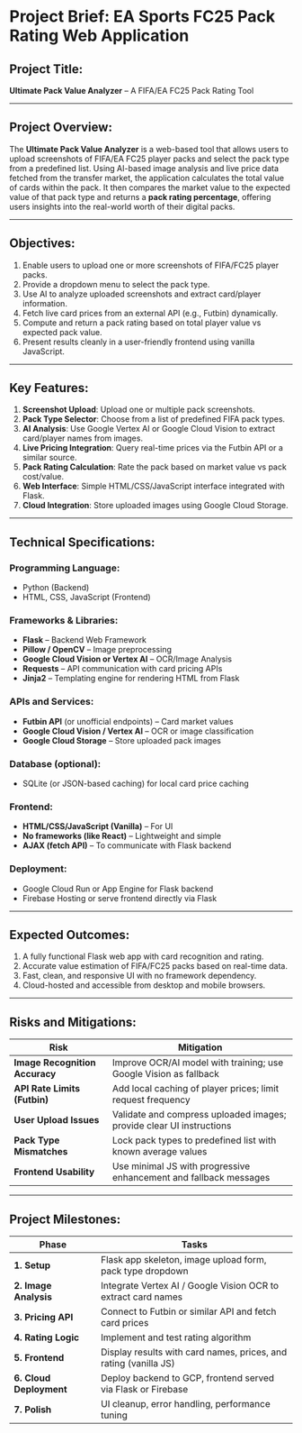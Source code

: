 # **Project Brief: EA Sports FC25 Pack Rating Web Application**

## **Project Title:**

**Ultimate Pack Value Analyzer** – A FIFA/EA FC25 Pack Rating Tool

---

## **Project Overview:**

The **Ultimate Pack Value Analyzer** is a web-based tool that allows users to upload screenshots of FIFA/EA FC25 player packs and select the pack type from a predefined list. Using AI-based image analysis and live price data fetched from the transfer market, the application calculates the total value of cards within the pack. It then compares the market value to the expected value of that pack type and returns a **pack rating percentage**, offering users insights into the real-world worth of their digital packs.

---

## **Objectives:**

1. Enable users to upload one or more screenshots of FIFA/FC25 player packs.
2. Provide a dropdown menu to select the pack type.
3. Use AI to analyze uploaded screenshots and extract card/player information.
4. Fetch live card prices from an external API (e.g., Futbin) dynamically.
5. Compute and return a pack rating based on total player value vs expected pack value.
6. Present results cleanly in a user-friendly frontend using vanilla JavaScript.

---

## **Key Features:**

1. **Screenshot Upload**: Upload one or multiple pack screenshots.
2. **Pack Type Selector**: Choose from a list of predefined FIFA pack types.
3. **AI Analysis**: Use Google Vertex AI or Google Cloud Vision to extract card/player names from images.
4. **Live Pricing Integration**: Query real-time prices via the Futbin API or a similar source.
5. **Pack Rating Calculation**: Rate the pack based on market value vs pack cost/value.
6. **Web Interface**: Simple HTML/CSS/JavaScript interface integrated with Flask.
7. **Cloud Integration**: Store uploaded images using Google Cloud Storage.

---

## **Technical Specifications:**

### **Programming Language:**

* Python (Backend)
* HTML, CSS, JavaScript (Frontend)

### **Frameworks & Libraries:**

* **Flask** – Backend Web Framework
* **Pillow / OpenCV** – Image preprocessing
* **Google Cloud Vision or Vertex AI** – OCR/Image Analysis
* **Requests** – API communication with card pricing APIs
* **Jinja2** – Templating engine for rendering HTML from Flask

### **APIs and Services:**

* **Futbin API** (or unofficial endpoints) – Card market values
* **Google Cloud Vision / Vertex AI** – OCR or image classification
* **Google Cloud Storage** – Store uploaded pack images

### **Database (optional):**

* SQLite (or JSON-based caching) for local card price caching

### **Frontend:**

* **HTML/CSS/JavaScript (Vanilla)** – For UI
* **No frameworks (like React)** – Lightweight and simple
* **AJAX (fetch API)** – To communicate with Flask backend

### **Deployment:**

* Google Cloud Run or App Engine for Flask backend
* Firebase Hosting or serve frontend directly via Flask

---

## **Expected Outcomes:**

1. A fully functional Flask web app with card recognition and rating.
2. Accurate value estimation of FIFA/FC25 packs based on real-time data.
3. Fast, clean, and responsive UI with no framework dependency.
4. Cloud-hosted and accessible from desktop and mobile browsers.

---

## **Risks and Mitigations:**

| Risk                           | Mitigation                                                           |
| ------------------------------ | -------------------------------------------------------------------- |
| **Image Recognition Accuracy** | Improve OCR/AI model with training; use Google Vision as fallback    |
| **API Rate Limits (Futbin)**   | Add local caching of player prices; limit request frequency          |
| **User Upload Issues**         | Validate and compress uploaded images; provide clear UI instructions |
| **Pack Type Mismatches**       | Lock pack types to predefined list with known average values         |
| **Frontend Usability**         | Use minimal JS with progressive enhancement and fallback messages    |

---

## **Project Milestones:**

| Phase                   | Tasks                                                            |
| ----------------------- | ---------------------------------------------------------------- |
| **1. Setup**            | Flask app skeleton, image upload form, pack type dropdown        |
| **2. Image Analysis**   | Integrate Vertex AI / Google Vision OCR to extract card names    |
| **3. Pricing API**      | Connect to Futbin or similar API and fetch card prices           |
| **4. Rating Logic**     | Implement and test rating algorithm                              |
| **5. Frontend**         | Display results with card names, prices, and rating (vanilla JS) |
| **6. Cloud Deployment** | Deploy backend to GCP, frontend served via Flask or Firebase     |
| **7. Polish**           | UI cleanup, error handling, performance tuning                   |
